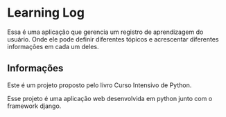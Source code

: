 # Learning Log

Essa é uma aplicação que gerencia um registro de aprendizagem do usuário.
Onde ele pode definir diferentes tópicos e acrescentar
diferentes informações em cada um deles.

## Informações
Este é um projeto proposto pelo livro Curso Intensivo de Python.

Esse projeto é uma aplicação web desenvolvida em python junto com o
framework django.
